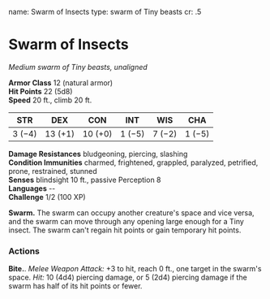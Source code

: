 name: Swarm of Insects
type: swarm of Tiny beasts
cr: .5

# Swarm of Insects 
_Medium swarm of Tiny beasts, unaligned_

**Armor Class** 12 (natural armor)    
**Hit Points** 22 (5d8)    
**Speed** 20 ft., climb 20 ft.

| STR     | DEX     | CON     | INT     | WIS     | CHA     |
|---------|---------|---------|---------|---------|---------|
| 3 (−4)  | 13 (+1) | 10 (+0) | 1 (−5)  | 7 (−2)  | 1 (−5)  |  

**Damage Resistances** bludgeoning, piercing, slashing    
**Condition Immunities** charmed, frightened, grappled, paralyzed, petrified, prone, restrained, stunned    
**Senses** blindsight 10 ft., passive Perception 8    
**Languages** --    
**Challenge** 1/2 (100 XP) 

**Swarm.** The swarm can occupy another creature's space and vice versa, and the swarm can move through any opening large enough for a Tiny insect. The swarm can't regain hit points or gain temporary hit points. 

### Actions    
**Bite.**. _Melee Weapon Attack:_ +3 to hit, reach 0 ft., one target in the swarm's space. _Hit:_ 10 (4d4) piercing damage, or 5 (2d4) piercing damage if the swarm has half of its hit points or fewer. 